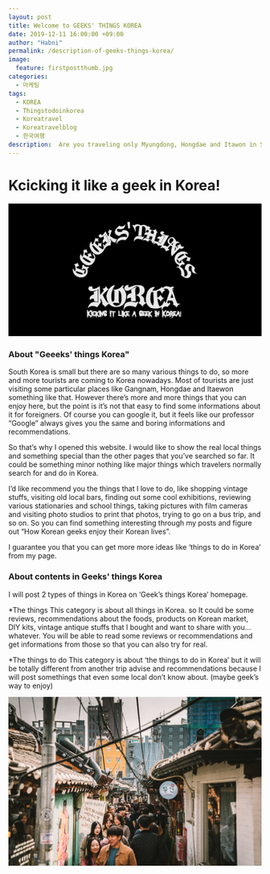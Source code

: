 ```yaml
---
layout: post
title: Welcome to GEEKS' THINGS KOREA
date: 2019-12-11 16:00:00 +09:00
author: "Habni"
permalink: /description-of-geeks-things-korea/
image:
  feature: firstpostthumb.jpg
categories:
  - 마케팅
tags:
  - KOREA
  - Thingstodoinkorea
  - Koreatravel
  - Koreatravelblog
  - 한국여행
description:  Are you traveling only Myungdong, Hongdae and Itawon in Seoul Korea? Are you feeling frustrated to search tings to do in korea? Then maybe you’re missing a lot of things out! Pleas check this out for your real Korean experience.
---
```


# Kcicking it like a geek in Korea!

 ![mainpic](/img/post/01/firstpic.jpg)

### About "Geeeks' things Korea"

 South Korea is small but there are so many various things to do, so more and more tourists are coming to Korea nowadays. Most of tourists are just visiting some particular places like Gangnam, Hongdae and Itaewon something like that. However there’s more and more things that you can enjoy here, but the point is it’s not that easy to find some informations about it for foreigners. Of course you can google it, but it feels like our professor “Google” always gives you the same and boring informations and recommendations.

 So that’s why I opened this website. I would like to show the real local things and something special than the other pages that you’ve searched so far. It could be something minor nothing like major things which travelers normally search for and do in Korea.

 I’d like recommend you the things that I love to do, like shopping vintage stuffs, visiting old local bars, finding out some cool exhibitions, reviewing various stationaries and school things, taking pictures with film cameras and visiting photo studios to print that photos, trying to go on a bus trip, and so on.  So you can find something interesting through my posts and figure out “How Korean geeks enjoy their Korean lives”. 

  I guarantee you that you can get more more ideas like ‘things to do in Korea’ from my page.



### About contents in Geeks' things Korea

I will post 2 types of things in Korea on ‘Geek’s things Korea’ homepage.

*The things
 This category is about all things in Korea. so It could be some reviews, recommendations about the foods, products on Korean market, DIY kits, vintage antique stuffs that I bought and want to share with you… whatever.
 You will be able to read some reviews or recommendations and get informations from those so that you can also try for real.

*The things to do 
 This category is about ‘the things to do in Korea’ but it will be totally different from another trip advise and recommendations because I will post somethings that even some local don’t know about. (maybe geek’s way to enjoy)

 ![firstpic](/img/post/01/firstpic01.jpg)